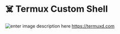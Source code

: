 # ☠️ Termux Custom Shell

![enter image description here](https://user-images.githubusercontent.com/70816926/122663648-e6166080-d1a4-11eb-848a-00978de34cae.png)
https://termuxd.com
